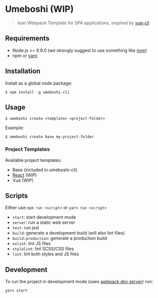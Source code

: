 # Umeboshi (WIP)

> lean Webpack Template for SPA applications, inspired by [vue-cli](https://github.com/vuejs/vue-cli)

## Requirements

* Node.js >= 6.9.0 (we strongly suggest to use something like [nvm](https://github.com/creationix/nvm))
* npm or [yarn](https://yarnpkg.com/lang/en/)

## Installation

Install as a global node package:

```
$ npm install -g umeboshi-cli
```

## Usage

```
$ umeboshi create <template> <project-folder>
```

Example: 

```
$ umeboshi create base my-project-folder
```

### Project Templates

Available project templates:

* Base (included in umeboshi-cli)
* [React](https://github.com/dwightjack/umeboshi-react) (WIP)
* Vue (WIP)

## Scripts

Either use `npm run <script>` or `yarn run <script>`

* `start`: start development mode
* `server`: run a static web server
* `test`: run jest
* `build`: generate a development build (will also lint files)
* `build:production`: generate a production build
* `eslint`: lint JS files
* `stylelint`: lint SCSS/CSS files
* `lint`: lint both styles and JS files


## Development 

To run the project in development mode (uses [webpack dev server](https://webpack.js.org/configuration/dev-server/)) run:

```
yarn start
```

